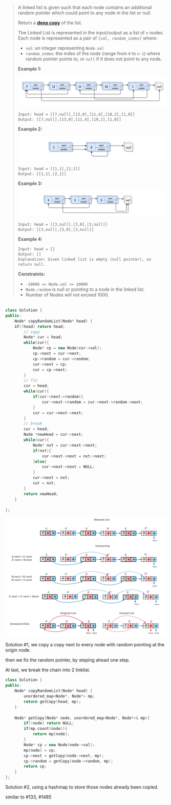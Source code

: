 > A linked list is given such that each node contains an additional random pointer which could point to any node in the list or null.
>
> Return a [**deep copy**](https://en.wikipedia.org/wiki/Object_copying#Deep_copy) of the list.
>
> The Linked List is represented in the input/output as a list of `n` nodes. Each node is represented as a pair of `[val, random_index]` where:
>
> - `val`: an integer representing `Node.val`
> - `random_index`: the index of the node (range from `0` to `n-1`) where random pointer points to, or `null` if it does not point to any node.
>
>  
>
> **Example 1:**
>
> ![img](README.assets/e1.png)
>
> ```
> Input: head = [[7,null],[13,0],[11,4],[10,2],[1,0]]
> Output: [[7,null],[13,0],[11,4],[10,2],[1,0]]
> ```
>
> **Example 2:**
>
> ![img](README.assets/e2.png)
>
> ```
> Input: head = [[1,1],[2,1]]
> Output: [[1,1],[2,1]]
> ```
>
> **Example 3:**
>
> **![img](README.assets/e3.png)**
>
> ```
> Input: head = [[3,null],[3,0],[3,null]]
> Output: [[3,null],[3,0],[3,null]]
> ```
>
> **Example 4:**
>
> ```
> Input: head = []
> Output: []
> Explanation: Given linked list is empty (null pointer), so return null.
> ```
>
>  
>
> **Constraints:**
>
> - `-10000 <= Node.val <= 10000`
> - `Node.random` is null or pointing to a node in the linked list.
> - Number of Nodes will not exceed 1000.

```cpp

class Solution {
public:
    Node* copyRandomList(Node* head) {
    if(!head) return head;
        // copy
        Node* cur = head;
        while(cur){
            Node* cp = new Node(cur->val);
            cp->next = cur->next;
            cp->random = cur->random;
            cur->next = cp;
            cur = cp->next;
        }
        // fix
        cur = head;
        while(cur){
            if(cur->next->random){
                cur->next->random = cur->next->random->next;
            }
            cur = cur->next->next;
        }
        // break
        cur = head;
        Node *newHead = cur->next;
        while(cur){
            Node* nxt = cur->next->next;
            if(nxt){
                cur->next->next = nxt->next; 
            }else{
                cur->next->next = NULL;
            }
            cur->next = nxt;
            cur = nxt;
        }
        return newHead;
    }

};
```

![img](README.assets/138_Copy_List_Random_10.png)

Solution #1, we copy a copy next to every node with random pointing at the origin node.

then we fix the random pointer, by steping ahead one step.

At last, we break the chain into 2 linklist.



```cpp
class Solution {
public:
    Node* copyRandomList(Node* head) {
        unordered_map<Node*, Node*> mp;
        return getCopy(head, mp);
    }
    
    Node* getCopy(Node* node, unordered_map<Node*, Node*>& mp){
        if(!node) return NULL;
        if(mp.count(node)){
            return mp[node];
        }
        Node* cp = new Node(node->val);
        mp[node] = cp;
        cp->next = getCopy(node->next, mp);
        cp->random = getCopy(node->random, mp);
        return cp;
    }
};
```

Solution #2, using a hashmap to store those nodes already been copied.

similar to #133, #1485